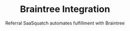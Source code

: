 ---
title: Braintree Integration
integrationName: Braintree
highlights: |
    Braintree is a great payment layer. Referral SaaSquatch's Braintree integration uses Referral SaaSquatch's Braintree integration uses Braintree's API and Braintree's Custom Fields to automatically track subscriptions and give discounts.
subtitle: Referral SaaSquatch automates fulfillment with Braintree
slug: braintree
keyFeatures:
 - Extends Braintree with SaaSquatch referral code system
 - Provide recurring discounts on your customers' invoices
 - Detect cancelled subscriptions to automatically update referral rewards
 - Uses a native integration built by SaaSquatch directly on Braintree's API 
moreInfo:
 - "[Braintree Tech Installation Guide](/developer/braintree)"
category: landingPage
template: intergrationLander.html
---